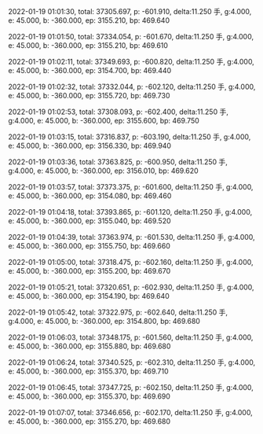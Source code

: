 2022-01-19 01:01:30, total: 37305.697, p: -601.910, delta:11.250 手, g:4.000, e: 45.000, b: -360.000, ep: 3155.210, bp: 469.640

2022-01-19 01:01:50, total: 37334.054, p: -601.670, delta:11.250 手, g:4.000, e: 45.000, b: -360.000, ep: 3155.210, bp: 469.610

2022-01-19 01:02:11, total: 37349.693, p: -600.820, delta:11.250 手, g:4.000, e: 45.000, b: -360.000, ep: 3154.700, bp: 469.440

2022-01-19 01:02:32, total: 37332.044, p: -602.120, delta:11.250 手, g:4.000, e: 45.000, b: -360.000, ep: 3155.720, bp: 469.730

2022-01-19 01:02:53, total: 37308.093, p: -602.400, delta:11.250 手, g:4.000, e: 45.000, b: -360.000, ep: 3155.600, bp: 469.750

2022-01-19 01:03:15, total: 37316.837, p: -603.190, delta:11.250 手, g:4.000, e: 45.000, b: -360.000, ep: 3156.330, bp: 469.940

2022-01-19 01:03:36, total: 37363.825, p: -600.950, delta:11.250 手, g:4.000, e: 45.000, b: -360.000, ep: 3156.010, bp: 469.620

2022-01-19 01:03:57, total: 37373.375, p: -601.600, delta:11.250 手, g:4.000, e: 45.000, b: -360.000, ep: 3154.080, bp: 469.460

2022-01-19 01:04:18, total: 37393.865, p: -601.120, delta:11.250 手, g:4.000, e: 45.000, b: -360.000, ep: 3155.040, bp: 469.520

2022-01-19 01:04:39, total: 37363.974, p: -601.530, delta:11.250 手, g:4.000, e: 45.000, b: -360.000, ep: 3155.750, bp: 469.660

2022-01-19 01:05:00, total: 37318.475, p: -602.160, delta:11.250 手, g:4.000, e: 45.000, b: -360.000, ep: 3155.200, bp: 469.670

2022-01-19 01:05:21, total: 37320.651, p: -602.930, delta:11.250 手, g:4.000, e: 45.000, b: -360.000, ep: 3154.190, bp: 469.640

2022-01-19 01:05:42, total: 37322.975, p: -602.640, delta:11.250 手, g:4.000, e: 45.000, b: -360.000, ep: 3154.800, bp: 469.680

2022-01-19 01:06:03, total: 37348.175, p: -601.560, delta:11.250 手, g:4.000, e: 45.000, b: -360.000, ep: 3155.880, bp: 469.680

2022-01-19 01:06:24, total: 37340.525, p: -602.310, delta:11.250 手, g:4.000, e: 45.000, b: -360.000, ep: 3155.370, bp: 469.710

2022-01-19 01:06:45, total: 37347.725, p: -602.150, delta:11.250 手, g:4.000, e: 45.000, b: -360.000, ep: 3155.370, bp: 469.690

2022-01-19 01:07:07, total: 37346.656, p: -602.170, delta:11.250 手, g:4.000, e: 45.000, b: -360.000, ep: 3155.270, bp: 469.680